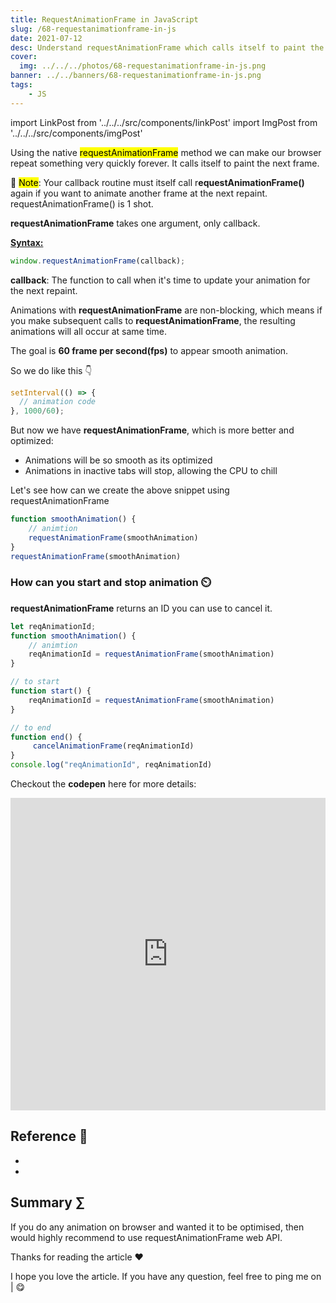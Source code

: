 ```yaml
---
title: RequestAnimationFrame in JavaScript
slug: /68-requestanimationframe-in-js
date: 2021-07-12
desc: Understand requestAnimationFrame which calls itself to paint the next frame
cover:
  img: ../../../photos/68-requestanimationframe-in-js.png
banner: ../../banners/68-requestanimationframe-in-js.png
tags:
    - JS
---
```


import LinkPost from '../../../src/components/linkPost'
import ImgPost from '../../../src/components/imgPost'

<p><span class='first-letter'>U</span>sing the native <mark>requestAnimationFrame</mark> method we can make our browser repeat something very quickly forever. It calls itself to paint the next frame.</p>

📝 <mark>Note</mark>: Your callback routine must itself call r**equestAnimationFrame()** again if you want to animate another frame at the next repaint. requestAnimationFrame() is 1 shot.

**requestAnimationFrame** takes one argument, only callback.

<b><u>Syntax:</u></b>

```js
window.requestAnimationFrame(callback);
```

**callback**: The function to call when it's time to update your animation for the next repaint.

Animations with **requestAnimationFrame** are non-blocking, which means if you make subsequent calls to **requestAnimationFrame**, the resulting animations will all occur at  same time.

The goal is **60 frame per second(fps)** to appear smooth animation.

So we do like this 👇

```js
setInterval(() => {
  // animation code
}, 1000/60);
```

But now we have **requestAnimationFrame**, which is more better and optimized:

- Animations will be so smooth as its optimized
- Animations in inactive tabs will stop, allowing the CPU to chill

Let's see how can we create the above snippet using requestAnimationFrame

```js
function smoothAnimation() {
	// animtion
	requestAnimationFrame(smoothAnimation)
}
requestAnimationFrame(smoothAnimation)
```

### How can you start and stop animation ⏲️

**requestAnimationFrame** returns an ID you can use to cancel it.

```js
let reqAnimationId;
function smoothAnimation() {
	// animtion
	reqAnimationId = requestAnimationFrame(smoothAnimation)
}

// to start
function start() {
	reqAnimationId = requestAnimationFrame(smoothAnimation)
}

// to end
function end() {
	 cancelAnimationFrame(reqAnimationId)
}
console.log("reqAnimationId", reqAnimationId)
```

Checkout the **codepen** here for more details:

<iframe height="500" style="width: 100%;" scrolling="no" title="RequestAnimationFrame in JavaScript" src="https://codepen.io/suprabhasupi/embed/dyWpBJd?default-tab=html%2Cresult&theme-id=dark" frameborder="no" loading="lazy" allowtransparency="true" allowfullscreen="true">
  See the Pen <a href="https://codepen.io/suprabhasupi/pen/dyWpBJd">
  RequestAnimationFrame in JavaScript</a> by suprabha (<a href="https://codepen.io/suprabhasupi">@suprabhasupi</a>)
  on <a href="https://codepen.io">CodePen</a>.
</iframe>

## Reference 🧐

- <LinkPost href="https://developer.mozilla.org/en-US/docs/Web/API/window/requestAnimationFrame" name="MDN Docs of requestAnimationFrame" />
- <LinkPost href="https://www.paulirish.com/2011/requestanimationframe-for-smart-animating/" name="requestAnimationFrame by paulirish" />

## Summary ∑

If you do any animation on browser and wanted it to be optimised, then would highly recommend to use requestAnimationFrame web API.

Thanks for reading the article ❤️

I hope you love the article. If you have any question, feel free to ping me on <LinkPost href='https://twitter.com/suprabhasupi' name='Twitter' /> | <LinkPost href='http://instagram.com/suprabhasupi' name='Instagram' /> 😋
